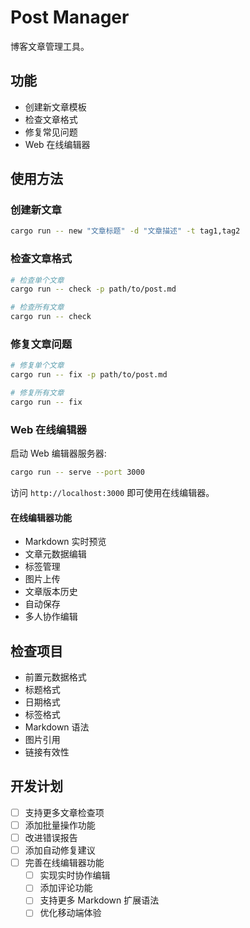 # Post Manager

博客文章管理工具。

## 功能

- 创建新文章模板
- 检查文章格式
- 修复常见问题
- Web 在线编辑器

## 使用方法

### 创建新文章

```bash
cargo run -- new "文章标题" -d "文章描述" -t tag1,tag2
```

### 检查文章格式

```bash
# 检查单个文章
cargo run -- check -p path/to/post.md

# 检查所有文章
cargo run -- check
```

### 修复文章问题

```bash
# 修复单个文章
cargo run -- fix -p path/to/post.md

# 修复所有文章
cargo run -- fix
```

### Web 在线编辑器

启动 Web 编辑器服务器:

```bash
cargo run -- serve --port 3000
```

访问 `http://localhost:3000` 即可使用在线编辑器。

#### 在线编辑器功能

- Markdown 实时预览
- 文章元数据编辑
- 标签管理
- 图片上传
- 文章版本历史
- 自动保存
- 多人协作编辑

## 检查项目

- 前置元数据格式
- 标题格式
- 日期格式
- 标签格式
- Markdown 语法
- 图片引用
- 链接有效性

## 开发计划

- [ ] 支持更多文章检查项
- [ ] 添加批量操作功能
- [ ] 改进错误报告
- [ ] 添加自动修复建议
- [ ] 完善在线编辑器功能
  - [ ] 实现实时协作编辑
  - [ ] 添加评论功能
  - [ ] 支持更多 Markdown 扩展语法
  - [ ] 优化移动端体验 